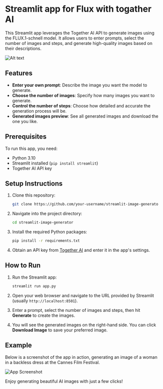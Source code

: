 
# Streamlit app for Flux with togather AI

This Streamlit app leverages the Together AI API to generate images using the FLUX.1-schnell model. It allows users to enter prompts, select the number of images and steps, and generate high-quality images based on their descriptions.


![Alt text](path/to/image)

## Features

- **Enter your own prompt**: Describe the image you want the model to generate.
- **Choose the number of images**: Specify how many images you want to generate.
- **Control the number of steps**: Choose how detailed and accurate the generation process will be.
- **Generated images preview**: See all generated images and download the one you like.

## Prerequisites

To run this app, you need:

- Python 3.10
- Streamlit installed (`pip install streamlit`)
- Together AI API key

## Setup Instructions

1. Clone this repository:
   ```bash
   git clone https://github.com/your-username/streamlit-image-generator.git
   ```
2. Navigate into the project directory:
   ```bash
   cd streamlit-image-generator
   ```
3. Install the required Python packages:
   ```bash
   pip install -r requirements.txt
   ```
4. Obtain an API key from [Together AI](https://together.ai) and enter it in the app's settings.

## How to Run

1. Run the Streamlit app:
   ```bash
   streamlit run app.py
   ```
2. Open your web browser and navigate to the URL provided by Streamlit (usually `http://localhost:8501`).

3. Enter a prompt, select the number of images and steps, then hit **Generate** to create the images.

4. You will see the generated images on the right-hand side. You can click **Download Image** to save your preferred image.

## Example

Below is a screenshot of the app in action, generating an image of a woman in a backless dress at the Cannes Film Festival.

![App Screenshot](./image.png)

Enjoy generating beautiful AI images with just a few clicks!
